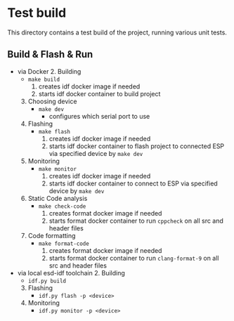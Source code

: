 # Test build
This directory contains a test build of the project, running various unit tests.

## Build & Flash & Run

* via Docker
  2. Building
     * `make build`
       1. creates idf docker image if needed
       2. starts idf docker container to build project
  3. Choosing device
     * `make dev`
       * configures which serial port to use
  4. Flashing
     * `make flash`
       1. creates idf docker image if needed
       2. starts idf docker container to flash project to connected ESP via specified device by `make dev`
  5. Monitoring
     * `make monitor`
       1. creates idf docker image if needed
       2. starts idf docker container to connect to ESP via specified device by `make dev`
  6. Static Code analysis
      * `make check-code`
        1. creates format docker image if needed
        2. starts format docker container to run `cppcheck` on all src and header files
  7. Code formatting
      * `make format-code`
        1. creates format docker image if needed
        2. starts format docker container to run `clang-format-9` on all src and header files
* via local esd-idf toolchain
  2. Building
     * `idf.py build`
  3. Flashing
     * `idf.py flash -p <device>`
  4. Monitoring
     * `idf.py monitor -p <device>`
